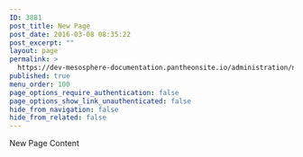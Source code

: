 ```yaml
---
ID: 3881
post_title: New Page
post_date: 2016-03-08 08:35:22
post_excerpt: ""
layout: page
permalink: >
  https://dev-mesosphere-documentation.pantheonsite.io/administration/new-page/
published: true
menu_order: 100
page_options_require_authentication: false
page_options_show_link_unauthenticated: false
hide_from_navigation: false
hide_from_related: false
---
```

New Page Content